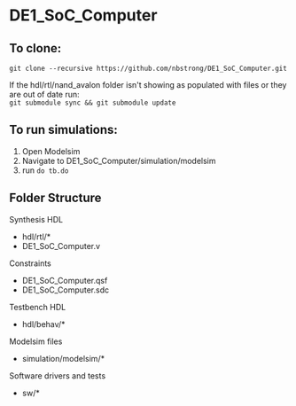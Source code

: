# DE1_SoC_Computer

## To clone:  
`git clone --recursive https://github.com/nbstrong/DE1_SoC_Computer.git`  

If the hdl/rtl/nand_avalon folder isn't showing as populated with files or they are out of date run:  
`git submodule sync && git submodule update`  

## To run simulations:
1. Open Modelsim
2. Navigate to DE1_SoC_Computer/simulation/modelsim
3. run `do tb.do`

## Folder Structure
Synthesis HDL
  * hdl/rtl/*
  * DE1_SoC_Computer.v

Constraints
  * DE1_SoC_Computer.qsf
  * DE1_SoC_Computer.sdc

Testbench HDL
  * hdl/behav/*

Modelsim files
  * simulation/modelsim/*

Software drivers and tests
  * sw/*

